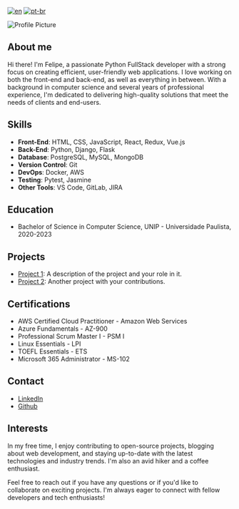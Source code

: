 [![en](https://img.shields.io/badge/lang-en-red.svg)](https://github.com/rodfelipee/rodfelipee/main/README.md)
[![pt-br](https://img.shields.io/badge/lang-pt--br-green.svg)](https://github.com/rodfelipee/rodfelipee/main/README.pt-br.md)

![Profile Picture]()

## About me

Hi there! I'm Felipe, a passionate Python FullStack developer with a strong focus on creating efficient, user-friendly web applications. I love working on both the front-end and back-end, as well as everything in between. With a background in computer science and several years of professional experience, I'm dedicated to delivering high-quality solutions that meet the needs of clients and end-users.

## Skills

- **Front-End**: HTML, CSS, JavaScript, React, Redux, Vue.js
- **Back-End**: Python, Django, Flask
- **Database**: PostgreSQL, MySQL, MongoDB
- **Version Control**: Git
- **DevOps**: Docker, AWS
- **Testing**: Pytest, Jasmine
- **Other Tools**: VS Code, GitLab, JIRA

## Education

- Bachelor of Science in Computer Science, UNIP - Universidade Paulista, 2020-2023

## Projects

- [Project 1](link-to-project-1): A description of the project and your role in it.
- [Project 2](link-to-project-2): Another project with your contributions.

## Certifications

- AWS Certified Cloud Practitioner - Amazon Web Services
- Azure Fundamentals - AZ-900
- Professional Scrum Master I - PSM I
- Linux Essentials - LPI
- TOEFL Essentials - ETS
- Microsoft 365 Administrator - MS-102

## Contact

- [LinkedIn](https://www.linkedin.com/in/rodfelipee)
- [Github](https://www.github.com/rodflipee)

## Interests

In my free time, I enjoy contributing to open-source projects, blogging about web development, and staying up-to-date with the latest technologies and industry trends. I'm also an avid hiker and a coffee enthusiast.

Feel free to reach out if you have any questions or if you'd like to collaborate on exciting projects. I'm always eager to connect with fellow developers and tech enthusiasts!
